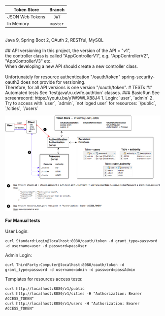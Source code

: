 | Token Store          | Branch        |
|----------------------|:-------------:|
| JSON Web Tokens      | `JWT`         |
| In Memory            | `master`      |
<br>
Java 9, Spring Boot 2, OAuth 2, RESTful, MySQL<br>
<br>
## API versioning
In this project, the version of the API = "v1",<br>
the controller class is called "AppControllerV1", e.g. "AppControllerV2", "AppControllerV3" etc.<br>
When developing a new API should create a new controller class.<br><br>
Unfortunately for resource authentication "/oauth/token" spring-security-oauth2 does not provide for versioning.<br>
Therefore, for all API versions is one version "/oauth/token".
# TESTs
## Automated tests
See `test\java\ru.dwfe.authtion` classes.
### BasicRun
See screenrecord: https://youtu.be/y1W9WLX88J4
1. Login: `user`, `admin`
2. Try to access with `user`, `admin`, `not loged user` for resources: `/public`, `/cities`, `/users`

![Basic Run](./Authtion_BasicRun.png)

#### For Manual tests
User Login:
```
curl Standard:Login@localhost:8080/oauth/token -d grant_type=password -d username=user -d password=passUser
```

Admin Login:
```
curl ThirdParty:Computer@localhost:8080/oauth/token -d grant_type=password -d username=admin -d password=passAdmin
```

Templates for resources access tests:
```
curl http://localhost:8080/v1/public
curl http://localhost:8080/v1/cities -H "Authorization: Bearer ACCESS_TOKEN"
curl http://localhost:8080/v1/users -H "Authorization: Bearer ACCESS_TOKEN"
```
